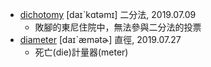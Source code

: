 - [dichotomy](https://tw.dictionary.search.yahoo.com/search?p=dichotomy) [daɪˋkɑtəmɪ] 二分法, 2019.07.09
  - 敗腳的東尼住院中，無法參與二分法的投票
- [diameter](https://tw.dictionary.search.yahoo.com/search?p=diameter) [daɪˋæmətɚ] 直徑, 2019.07.27
  - 死亡(die)計量器(meter)
